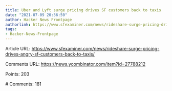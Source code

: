 ```yaml
---
title: Uber and Lyft surge pricing drives SF customers back to taxis
date: "2021-07-09 20:36:50"
author: Hacker News Frontpage
authorlink: https://www.sfexaminer.com/news/rideshare-surge-pricing-drives-angry-sf-customers-back-to-taxis/
tags:
- Hacker-News-Frontpage
---
```


<p>Article URL: <a href="https://www.sfexaminer.com/news/rideshare-surge-pricing-drives-angry-sf-customers-back-to-taxis/">https://www.sfexaminer.com/news/rideshare-surge-pricing-drives-angry-sf-customers-back-to-taxis/</a></p>
<p>Comments URL: <a href="https://news.ycombinator.com/item?id=27788212">https://news.ycombinator.com/item?id=27788212</a></p>
<p>Points: 203</p>
<p># Comments: 181</p>
